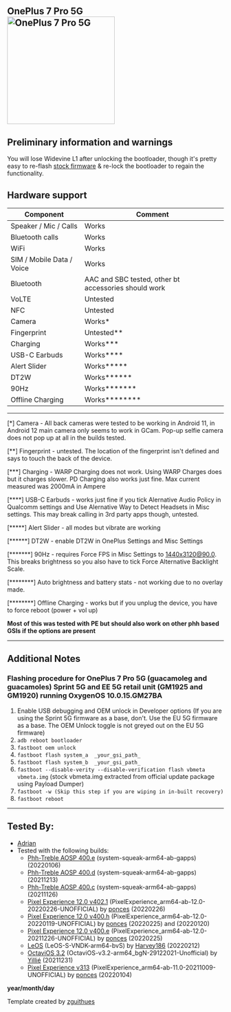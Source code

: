 ## OnePlus 7 Pro 5G <br> <img src="https://www.gizmochina.com/wp-content/uploads/2019/05/OnePlus-7-Pro-5G-500x500.jpg" alt="OnePlus 7 Pro 5G" width="250"/>

## Preliminary information and warnings
You will lose Widevine L1 after unlocking the bootloader, though it's pretty easy to re-flash [stock firmware](https://forum.xda-developers.com/showthread.php?t=3930585) & re-lock the bootloader to regain the functionality.

## Hardware support

| Component                 |      Comment                                              |
|---------------------------|-----------------------------------------------------------|
| Speaker / Mic / Calls     | Works                                                     |
| Bluetooth calls           | Works                                                     |
| WiFi                      | Works                                                     |
| SIM / Mobile Data / Voice | Works                                                     |
| Bluetooth                 | AAC and SBC tested, other bt accessories should work      |
| VoLTE                     | Untested                                                  |
| NFC                       | Untested                                                  |
| Camera                    | Works*                                                    |
| Fingerprint               | Untested**                                                |
| Charging                  | Works***                                                  |
| USB-C Earbuds             | Works****                                                 |
| Alert Slider              | Works*****                                                |
| DT2W                      | Works******                                               |
| 90Hz                      | Works*******                                              |
| Offline Charging          | Works********                                             |
---

[*] Camera - All back cameras were tested to be working in Android 11, in Android 12 main camera only seems to work in GCam. Pop-up selfie camera does not pop up at all in the  builds tested.

[**] Fingerprint - untested. The location of the fingerprint isn't defined and says to touch the back of the device.

[***] Charging - WARP Charging does not work. Using WARP Charges does but it charges slower. PD Charging also works just fine. Max current measured was 2000mA in Ampere

[****] USB-C Earbuds - works just fine if you tick Alernative Audio Policy in Qualcomm settings and Use Alernative Way to Detect Headsets in Misc settings. This may break calling in 3rd party apps though, untested.

[*****] Alert Slider - all modes but vibrate are working

[******] DT2W - enable DT2W in OnePlus Settings and Misc Settings

[*******] 90Hz - requires Force FPS in Misc Settings to 1440x3120@90.0. This breaks brightness so you also have to tick Force Alternative Backlight Scale.

[********] Auto brightness and battery stats - not working due to no overlay made.

[********] Offline Charging - works but if you unplug the device, you have to force reboot (power + vol up)

**Most of this was tested with PE but should also work on other phh based GSIs if the options are present**

***
## Additional Notes



### Flashing procedure for OnePlus 7 Pro 5G (guacamoleg and guacamoles) Sprint 5G and EE 5G retail unit (GM1925 and GM1920) running OxygenOS 10.0.15.GM27BA
1. Enable USB debugging and OEM unlock in Developer options (If you are using the Sprint 5G firmware as a base, don't. Use the EU 5G firmware as a base. The OEM Unlock toggle is not greyed out on the EU 5G firmware)
2. `adb reboot bootloader`
3. `fastboot oem unlock` 
4. `fastboot flash system_a  _your_gsi_path_`
5. `fastboot flash system_b  _your_gsi_path_`
6. `fastboot --disable-verity --disable-verification flash vbmeta vbmeta.img` (stock vbmeta.img extracted from official update package using Payload Dumper)
7. `fastboot -w (Skip this step if you are wiping in in-built recovery)`
8. `fastboot reboot`
***

## Tested By:
* [Adrian](https://github.com/thechosennopler)
* Tested with the following builds:
    * [Phh-Treble AOSP 400.e](https://github.com/phhusson/treble_experimentations/releases/tag/v400.e) (system-squeak-arm64-ab-gapps) (20220106)
    * [Phh-Treble AOSP 400.d](https://github.com/phhusson/treble_experimentations/releases/tag/v400.d) (system-squeak-arm64-ab-gapps) (20211213)
    * [Phh-Treble AOSP 400.c](https://github.com/phhusson/treble_experimentations/releases/tag/v400.c) (system-squeak-arm64-ab-gapps) (20211126)
    * [Pixel Experience 12.0 v402.1](https://github.com/ponces/treble_build_pe/releases/tag/v402.1) (PixelExperience_arm64-ab-12.0-20220226-UNOFFICIAL) by [ponces](https://github.com/ponces) (20220226)
    * [Pixel Experience 12.0 v400.h](https://github.com/ponces/treble_build_pe/releases/tag/v400.h) (PixelExperience_arm64-ab-12.0-20220119-UNOFFICIAL) by [ponces](https://github.com/ponces) (20220225) and (20220120)
    * [Pixel Experience 12.0 v400.e](https://github.com/ponces/treble_build_pe/releases/tag/v400.e) (PixelExperience_arm64-ab-12.0-20211226-UNOFFICIAL) by [ponces](https://github.com/ponces) (20220225)
    * [LeOS](https://leos-gsi.de/downloads/LeOS-S/Feb/) (LeOS-S-VNDK-arm64-bvS) by [Harvey186](https://t.me/harvey186) (20220212)
    * [OctaviOS 3.2](https://sourceforge.net/projects/yilliee-projects/files/GSIs/Octavi/v3.2/) (OctaviOS-v3.2-arm64_bgN-29122021-Unofficial) by [Yillié](https://github.com/Yilliee) (20211231)
    * [Pixel Experience v313](https://github.com/ponces/treble_build_pe/releases/tag/v313) (PixelExperience_arm64-ab-11.0-20211009-UNOFFICIAL) by [ponces](https://github.com/ponces) (20220104)

**year/month/day**

Template created by [zguithues](https://github.com/zguithues)